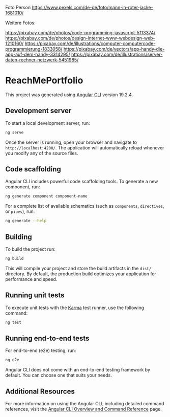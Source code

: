 Foto Person
https://www.pexels.com/de-de/foto/mann-in-roter-jacke-1681010/

Weitere Fotos:

https://pixabay.com/de/photos/code-programming-javascript-5113374/
https://pixabay.com/de/photos/design-internet-www-webdesign-web-1210160/
https://pixabay.com/de/illustrations/computer-computercode-programmierung-1833058/
https://pixabay.com/de/vectors/app-handy-die-app-auf-dem-handy-3314295/
https://pixabay.com/de/illustrations/server-daten-rechner-netzwerk-5451985/


# ReachMePortfolio

This project was generated using [Angular CLI](https://github.com/angular/angular-cli) version 19.2.4.

## Development server

To start a local development server, run:

```bash
ng serve
```

Once the server is running, open your browser and navigate to `http://localhost:4200/`. The application will automatically reload whenever you modify any of the source files.

## Code scaffolding

Angular CLI includes powerful code scaffolding tools. To generate a new component, run:

```bash
ng generate component component-name
```

For a complete list of available schematics (such as `components`, `directives`, or `pipes`), run:

```bash
ng generate --help
```

## Building

To build the project run:

```bash
ng build
```

This will compile your project and store the build artifacts in the `dist/` directory. By default, the production build optimizes your application for performance and speed.

## Running unit tests

To execute unit tests with the [Karma](https://karma-runner.github.io) test runner, use the following command:

```bash
ng test
```

## Running end-to-end tests

For end-to-end (e2e) testing, run:

```bash
ng e2e
```

Angular CLI does not come with an end-to-end testing framework by default. You can choose one that suits your needs.

## Additional Resources

For more information on using the Angular CLI, including detailed command references, visit the [Angular CLI Overview and Command Reference](https://angular.dev/tools/cli) page.

